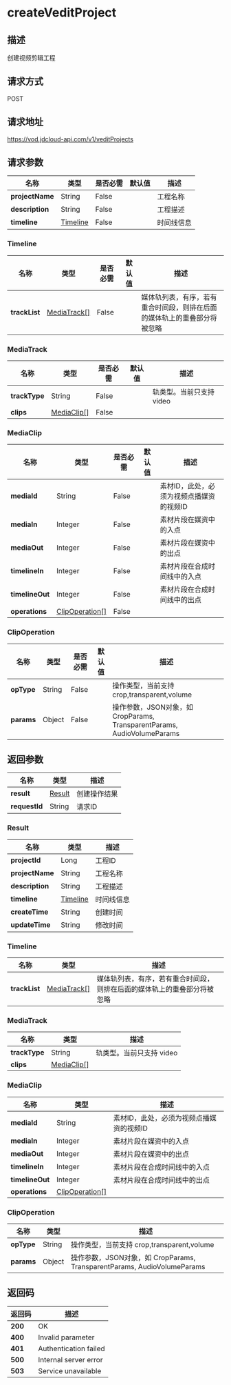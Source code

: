 # createVeditProject


## 描述
创建视频剪辑工程

## 请求方式
POST

## 请求地址
https://vod.jdcloud-api.com/v1/veditProjects


## 请求参数
|名称|类型|是否必需|默认值|描述|
|---|---|---|---|---|
|**projectName**|String|False| |工程名称|
|**description**|String|False| |工程描述|
|**timeline**|[Timeline](createveditproject#timeline)|False| |时间线信息|

### <div id="timeline">Timeline</div>
|名称|类型|是否必需|默认值|描述|
|---|---|---|---|---|
|**trackList**|[MediaTrack[]](createveditproject#mediatrack)|False| |媒体轨列表，有序，若有重合时间段，则排在后面的媒体轨上的重叠部分将被忽略|
### <div id="mediatrack">MediaTrack</div>
|名称|类型|是否必需|默认值|描述|
|---|---|---|---|---|
|**trackType**|String|False| |轨类型。当前只支持 video|
|**clips**|[MediaClip[]](createveditproject#mediaclip)|False| | |
### <div id="mediaclip">MediaClip</div>
|名称|类型|是否必需|默认值|描述|
|---|---|---|---|---|
|**mediaId**|String|False| |素材ID，此处，必须为视频点播媒资的视频ID|
|**mediaIn**|Integer|False| |素材片段在媒资中的入点|
|**mediaOut**|Integer|False| |素材片段在媒资中的出点|
|**timelineIn**|Integer|False| |素材片段在合成时间线中的入点|
|**timelineOut**|Integer|False| |素材片段在合成时间线中的出点|
|**operations**|[ClipOperation[]](createveditproject#clipoperation)|False| | |
### <div id="clipoperation">ClipOperation</div>
|名称|类型|是否必需|默认值|描述|
|---|---|---|---|---|
|**opType**|String|False| |操作类型，当前支持 crop,transparent,volume|
|**params**|Object|False| |操作参数，JSON对象，如 CropParams, TransparentParams, AudioVolumeParams|

## 返回参数
|名称|类型|描述|
|---|---|---|
|**result**|[Result](createveditproject#result)|创建操作结果|
|**requestId**|String|请求ID|

### <div id="result">Result</div>
|名称|类型|描述|
|---|---|---|
|**projectId**|Long|工程ID|
|**projectName**|String|工程名称|
|**description**|String|工程描述|
|**timeline**|[Timeline](createveditproject#timeline)|时间线信息|
|**createTime**|String|创建时间|
|**updateTime**|String|修改时间|
### <div id="timeline">Timeline</div>
|名称|类型|描述|
|---|---|---|
|**trackList**|[MediaTrack[]](createveditproject#mediatrack)|媒体轨列表，有序，若有重合时间段，则排在后面的媒体轨上的重叠部分将被忽略|
### <div id="mediatrack">MediaTrack</div>
|名称|类型|描述|
|---|---|---|
|**trackType**|String|轨类型。当前只支持 video|
|**clips**|[MediaClip[]](createveditproject#mediaclip)| |
### <div id="mediaclip">MediaClip</div>
|名称|类型|描述|
|---|---|---|
|**mediaId**|String|素材ID，此处，必须为视频点播媒资的视频ID|
|**mediaIn**|Integer|素材片段在媒资中的入点|
|**mediaOut**|Integer|素材片段在媒资中的出点|
|**timelineIn**|Integer|素材片段在合成时间线中的入点|
|**timelineOut**|Integer|素材片段在合成时间线中的出点|
|**operations**|[ClipOperation[]](createveditproject#clipoperation)| |
### <div id="clipoperation">ClipOperation</div>
|名称|类型|描述|
|---|---|---|
|**opType**|String|操作类型，当前支持 crop,transparent,volume|
|**params**|Object|操作参数，JSON对象，如 CropParams, TransparentParams, AudioVolumeParams|

## 返回码
|返回码|描述|
|---|---|
|**200**|OK|
|**400**|Invalid parameter|
|**401**|Authentication failed|
|**500**|Internal server error|
|**503**|Service unavailable|
